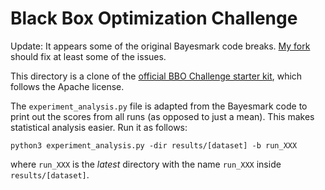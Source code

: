 # Black Box Optimization Challenge

Update: It appears some of the original Bayesmark code breaks. [My fork](https://github.com/yrahul3910/bayesmark) should fix at least some of the issues.

This directory is a clone of the [official BBO Challenge starter kit](https://github.com/rdturnermtl/bbo_challenge_starter_kit), which follows the Apache license.

The `experiment_analysis.py` file is adapted from the Bayesmark code to print out the scores from all runs (as opposed to just a mean). This makes statistical analysis easier. Run it as follows:

```
python3 experiment_analysis.py -dir results/[dataset] -b run_XXX
```

where `run_XXX` is the *latest* directory with the name `run_XXX` inside `results/[dataset]`.
